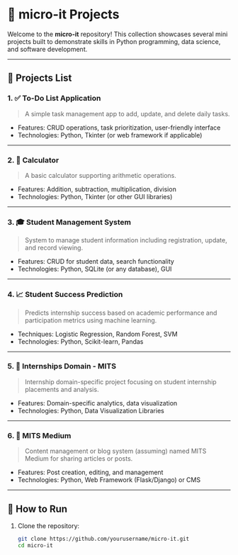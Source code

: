 # 🧠 micro-it Projects

Welcome to the **micro-it** repository! This collection showcases several mini projects built to demonstrate skills in Python programming, data science, and software development.

---

## 📂 Projects List

### 1. ✅ To-Do List Application
> A simple task management app to add, update, and delete daily tasks.

- Features: CRUD operations, task prioritization, user-friendly interface  
- Technologies: Python, Tkinter (or web framework if applicable)

---

### 2. 🧮 Calculator
> A basic calculator supporting arithmetic operations.

- Features: Addition, subtraction, multiplication, division  
- Technologies: Python, Tkinter (or other GUI libraries)

---

### 3. 🎓 Student Management System
> System to manage student information including registration, update, and record viewing.

- Features: CRUD for student data, search functionality  
- Technologies: Python, SQLite (or any database), GUI

---

### 4. 📈 Student Success Prediction
> Predicts internship success based on academic performance and participation metrics using machine learning.

- Techniques: Logistic Regression, Random Forest, SVM  
- Technologies: Python, Scikit-learn, Pandas

---

### 5. 💼 Internships Domain - MITS
> Internship domain-specific project focusing on student internship placements and analysis.

- Features: Domain-specific analytics, data visualization  
- Technologies: Python, Data Visualization Libraries

---

### 6. 📰 MITS Medium
> Content management or blog system (assuming) named MITS Medium for sharing articles or posts.

- Features: Post creation, editing, and management  
- Technologies: Python, Web Framework (Flask/Django) or CMS

---

## 🚀 How to Run

1. Clone the repository:
   ```bash
   git clone https://github.com/yourusername/micro-it.git
   cd micro-it
   ```
